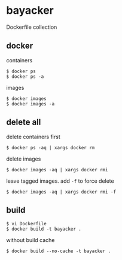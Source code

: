 # bayacker

Dockerfile collection

## docker

containers

    $ docker ps
    $ docker ps -a

images

    $ docker images
    $ docker images -a

## delete all

delete containers first

    $ docker ps -aq | xargs docker rm

delete images

    $ docker images -aq | xargs docker rmi

leave tagged images.
add `-f` to force delete

    $ docker images -aq | xargs docker rmi -f

## build

    $ vi Dockerfile
    $ docker build -t bayacker .

without build cache

    $ docker build --no-cache -t bayacker .
